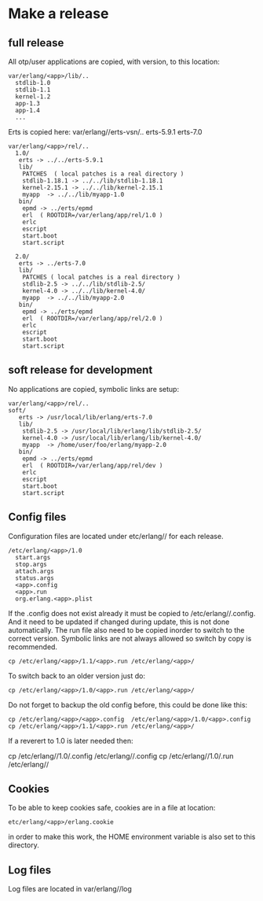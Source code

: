 
# Make a release

## full release

All otp/user applications are copied, with version, to this location:

    var/erlang/<app>/lib/..
	  stdlib-1.0
	  stdlib-1.1
	  kernel-1.2
	  app-1.3
	  app-1.4 
	  ...

Erts is copied here:
    var/erlang/<app>/erts-vsn/..
	  erts-5.9.1
	  erts-7.0

    var/erlang/<app>/rel/..
	  1.0/
	   erts -> ../../erts-5.9.1
	   lib/
		PATCHES  ( local patches is a real directory )
		stdlib-1.18.1 -> ../../lib/stdlib-1.18.1
		kernel-2.15.1 -> ../../lib/kernel-2.15.1
		myapp  -> ../../lib/myapp-1.0
	   bin/
		epmd -> ../erts/epmd
		erl  ( ROOTDIR=/var/erlang/app/rel/1.0 )
		erlc
		escript
		start.boot
		start.script
		
	  2.0/
	   erts -> ../erts-7.0
	   lib/
		PATCHES ( local patches is a real directory )
		stdlib-2.5 -> ../../lib/stdlib-2.5/
		kernel-4.0 -> ../../lib/kernel-4.0/
		myapp  -> ../../lib/myapp-2.0
	   bin/
		epmd -> ../erts/epmd
		erl  ( ROOTDIR=/var/erlang/app/rel/2.0 )
		erlc
		escript
		start.boot
		start.script

## soft release for development

No applications are copied, symbolic links are setup:

    var/erlang/<app>/rel/..
	soft/
	   erts -> /usr/local/lib/erlang/erts-7.0
	   lib/
		stdlib-2.5 -> /usr/local/lib/erlang/lib/stdlib-2.5/
		kernel-4.0 -> /usr/local/lib/erlang/lib/kernel-4.0/
		myapp  -> /home/user/foo/erlang/myapp-2.0
	   bin/
		epmd -> ../erts/epmd
		erl  ( ROOTDIR=/var/erlang/app/rel/dev )
		erlc
		escript
		start.boot
		start.script

## Config files

Configuration files are located under etc/erlang/<app>/<rel> for each
release.

    /etc/erlang/<app>/1.0
      start.args
      stop.args
      attach.args
      status.args
	  <app>.config
	  <app>.run
	  org.erlang.<app>.plist

If the <app>.config does not exist already it must be copied to
/etc/erlang/<app>/<app>.config. And it need to be updated if changed
during update, this is not done automatically.
The run file also need to be copied inorder to switch to the correct
version. Symbolic links are not always allowed so switch by copy is
recommended.

    cp /etc/erlang/<app>/1.1/<app>.run /etc/erlang/<app>/

To switch back to an older version just do:

    cp /etc/erlang/<app>/1.0/<app>.run /etc/erlang/<app>/

Do not forget to backup the old config before, this could be done
like this:

    cp /etc/erlang/<app>/<app>.config  /etc/erlang/<app>/1.0/<app>.config
    cp /etc/erlang/<app>/1.1/<app>.run /etc/erlang/<app>/

If a reverert to 1.0 is later needed then:

   cp /etc/erlang/<app>/1.0/<app>.config /etc/erlang/<app>/<app>.config
   cp /etc/erlang/<app>/1.0/<app>.run /etc/erlang/<app>/

## Cookies

To be able to keep cookies safe, cookies are in a file at location:

    etc/erlang/<app>/erlang.cookie

in order to make this work, the HOME environment variable is also set to
this directory.

## Log files

Log files are located in var/erlang/<app>/log
